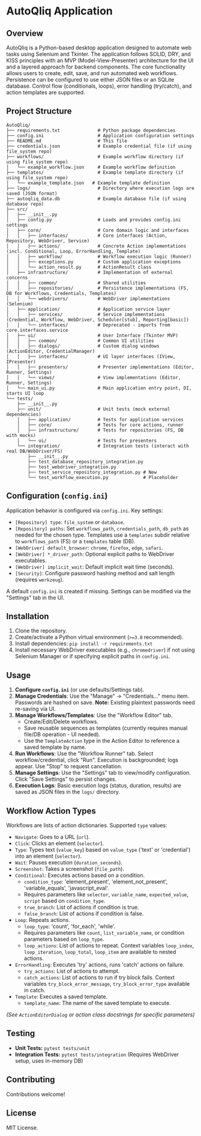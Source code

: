 # AutoQliq Application

## Overview

AutoQliq is a Python-based desktop application designed to automate web tasks using Selenium and Tkinter. The application follows SOLID, DRY, and KISS principles with an MVP (Model-View-Presenter) architecture for the UI and a layered approach for backend components. The core functionality allows users to create, edit, save, and run automated web workflows. Persistence can be configured to use either JSON files or an SQLite database. Control flow (conditionals, loops), error handling (try/catch), and action templates are supported.

## Project Structure

```
AutoQliq/
├── requirements.txt              # Python package dependencies
├── config.ini                    # Application configuration settings
├── README.md                     # This file
├── credentials.json              # Example credential file (if using file_system repo)
├── workflows/                    # Example workflow directory (if using file_system repo)
│   └── example_workflow.json     # Example workflow definition
├── templates/                    # Example template directory (if using file_system repo)
│   └── example_template.json   # Example template definition
├── logs/                         # Directory where execution logs are saved (JSON format)
├── autoqliq_data.db              # Example database file (if using database repo)
├── src/
│   ├── __init__.py
│   ├── config.py                 # Loads and provides config.ini settings
│   ├── core/                     # Core domain logic and interfaces
│   │   ├── interfaces/           # Core interfaces (Action, Repository, WebDriver, Service)
│   │   ├── actions/              # Concrete Action implementations (incl. Conditional, Loop, ErrorHandling, Template)
│   │   ├── workflow/             # Workflow execution logic (Runner)
│   │   ├── exceptions.py         # Custom application exceptions
│   │   └── action_result.py      # ActionResult class
│   ├── infrastructure/           # Implementation of external concerns
│   │   ├── common/               # Shared utilities
│   │   ├── repositories/         # Persistence implementations (FS, DB for Workflows, Credentials, Templates)
│   │   └── webdrivers/           # WebDriver implementations (Selenium)
│   ├── application/              # Application service layer
│   │   ├── services/             # Service implementations (Credential, Workflow, WebDriver, Scheduler[stub], Reporting[basic])
│   │   └── interfaces/           # Deprecated - imports from core.interfaces.service
│   ├── ui/                       # User Interface (Tkinter MVP)
│   │   ├── common/               # Common UI utilities
│   │   ├── dialogs/              # Custom dialog windows (ActionEditor, CredentialManager)
│   │   ├── interfaces/           # UI layer interfaces (IView, IPresenter)
│   │   ├── presenters/           # Presenter implementations (Editor, Runner, Settings)
│   │   └── views/                # View implementations (Editor, Runner, Settings)
│   └── main_ui.py                # Main application entry point, DI, starts UI loop
└── tests/
    ├── __init__.py
    ├── unit/                     # Unit tests (mock external dependencies)
    │   ├── application/          # Tests for application services
    │   ├── core/                 # Tests for core actions, runner
    │   ├── infrastructure/       # Tests for repositories (FS, DB with mocks)
    │   └── ui/                   # Tests for presenters
    └── integration/              # Integration tests (interact with real DB/WebDriver/FS)
        ├── __init__.py
        ├── test_database_repository_integration.py
        ├── test_webdriver_integration.py
        ├── test_service_repository_integration.py # New
        └── test_workflow_execution.py             # Placeholder

```

## Configuration (`config.ini`)

Application behavior is configured via `config.ini`. Key settings:

-   `[Repository] type`: `file_system` or `database`.
-   `[Repository] paths`: Set `workflows_path`, `credentials_path`, `db_path` as needed for the chosen type. Templates use a `templates` subdir relative to `workflows_path` (FS) or a `templates` table (DB).
-   `[WebDriver] default_browser`: `chrome`, `firefox`, `edge`, `safari`.
-   `[WebDriver] *_driver_path`: Optional explicit paths to WebDriver executables.
-   `[WebDriver] implicit_wait`: Default implicit wait time (seconds).
-   `[Security]`: Configure password hashing method and salt length (requires `werkzeug`).

A default `config.ini` is created if missing. Settings can be modified via the "Settings" tab in the UI.

## Installation

1.  Clone the repository.
2.  Create/activate a Python virtual environment (`>=3.8` recommended).
3.  Install dependencies: `pip install -r requirements.txt`
4.  Install necessary WebDriver executables (e.g., `chromedriver`) if not using Selenium Manager or if specifying explicit paths in `config.ini`.

## Usage

1.  **Configure `config.ini`** (or use defaults/Settings tab).
2.  **Manage Credentials**: Use the "Manage" -> "Credentials..." menu item. Passwords are hashed on save. **Note:** Existing plaintext passwords need re-saving via UI.
3.  **Manage Workflows/Templates**: Use the "Workflow Editor" tab.
    *   Create/Edit/Delete workflows.
    *   Save reusable sequences as templates (currently requires manual file/DB operation - UI needed).
    *   Use the `TemplateAction` type in the Action Editor to reference a saved template by name.
4.  **Run Workflows**: Use the "Workflow Runner" tab. Select workflow/credential, click "Run". Execution is backgrounded; logs appear. Use "Stop" to request cancellation.
5.  **Manage Settings**: Use the "Settings" tab to view/modify configuration. Click "Save Settings" to persist changes.
6.  **Execution Logs**: Basic execution logs (status, duration, results) are saved as JSON files in the `logs/` directory.

## Workflow Action Types

Workflows are lists of action dictionaries. Supported `type` values:

*   `Navigate`: Goes to a URL (`url`).
*   `Click`: Clicks an element (`selector`).
*   `Type`: Types text (`value_key`) based on `value_type` ('text' or 'credential') into an element (`selector`).
*   `Wait`: Pauses execution (`duration_seconds`).
*   `Screenshot`: Takes a screenshot (`file_path`).
*   `Conditional`: Executes actions based on a condition.
    *   `condition_type`: 'element_present', 'element_not_present', 'variable_equals', 'javascript_eval'.
    *   Requires parameters like `selector`, `variable_name`, `expected_value`, `script` based on `condition_type`.
    *   `true_branch`: List of actions if condition is true.
    *   `false_branch`: List of actions if condition is false.
*   `Loop`: Repeats actions.
    *   `loop_type`: 'count', 'for_each', 'while'.
    *   Requires parameters like `count`, `list_variable_name`, or condition parameters based on `loop_type`.
    *   `loop_actions`: List of actions to repeat. Context variables `loop_index`, `loop_iteration`, `loop_total`, `loop_item` are available to nested actions.
*   `ErrorHandling`: Executes 'try' actions, runs 'catch' actions on failure.
    *   `try_actions`: List of actions to attempt.
    *   `catch_actions`: List of actions to run if try block fails. Context variables `try_block_error_message`, `try_block_error_type` available in catch.
*   `Template`: Executes a saved template.
    *   `template_name`: The name of the saved template to execute.

*(See `ActionEditorDialog` or action class docstrings for specific parameters)*

## Testing

-   **Unit Tests:** `pytest tests/unit`
-   **Integration Tests:** `pytest tests/integration` (Requires WebDriver setup, uses in-memory DB)

## Contributing

Contributions welcome!

## License

MIT License.